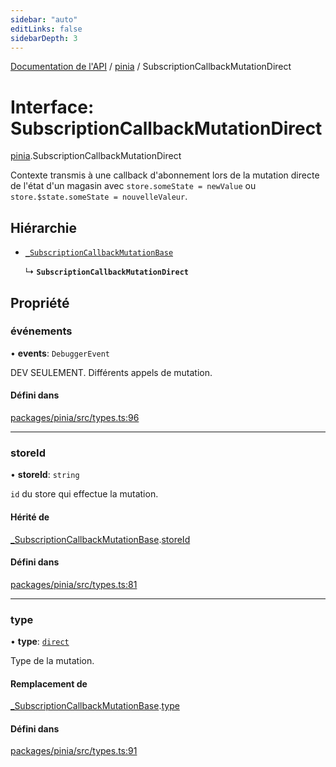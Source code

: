 ```yaml
---
sidebar: "auto"
editLinks: false
sidebarDepth: 3
---
```


[Documentation de l'API](../index.md) / [pinia](../modules/pinia.md) / SubscriptionCallbackMutationDirect

# Interface: SubscriptionCallbackMutationDirect

[pinia](../modules/pinia.md).SubscriptionCallbackMutationDirect

Contexte transmis à une callback d'abonnement lors de la mutation directe de l'état 
d'un magasin avec `store.someState = newValue` ou `store.$state.someState =
nouvelleValeur`.

## Hiérarchie

- [`_SubscriptionCallbackMutationBase`](pinia._SubscriptionCallbackMutationBase.md)

  ↳ **`SubscriptionCallbackMutationDirect`**

## Propriété

### événements

• **events**: `DebuggerEvent`

DEV SEULEMENT. Différents appels de mutation.

#### Défini dans

[packages/pinia/src/types.ts:96](https://github.com/vuejs/pinia/blob/2b998ee/packages/pinia/src/types.ts#L96)

___

### storeId

• **storeId**: `string`

`id` du store qui effectue la mutation.

#### Hérité de

[_SubscriptionCallbackMutationBase](pinia._SubscriptionCallbackMutationBase.md).[storeId](pinia._SubscriptionCallbackMutationBase.md#storeid)

#### Défini dans

[packages/pinia/src/types.ts:81](https://github.com/vuejs/pinia/blob/2b998ee/packages/pinia/src/types.ts#L81)

___

### type

• **type**: [`direct`](../enums/pinia.MutationType.md#direct)

Type de la mutation.

#### Remplacement de

[_SubscriptionCallbackMutationBase](pinia._SubscriptionCallbackMutationBase.md).[type](pinia._SubscriptionCallbackMutationBase.md#type)

#### Défini dans

[packages/pinia/src/types.ts:91](https://github.com/vuejs/pinia/blob/2b998ee/packages/pinia/src/types.ts#L91)
